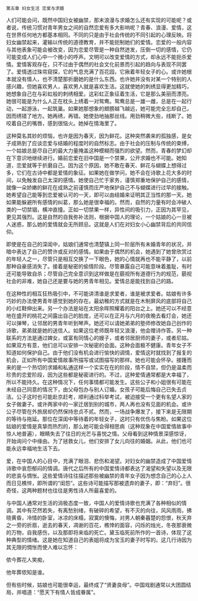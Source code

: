     第五章 妇女生活 恋爱与求婚 

   人们可能会问，既然中国妇女被幽禁，那末浪漫与求婚怎么还有实现的可能呢？或者说，传统习惯对青年男女之间的自然恋爱有多大影响呢？青春、浪漫、爱情，这在世界任何地方都基本相同。不同的只是由于社会传统的不同引起的心理反映。将妇女幽禁起来，灌输以传统的道德教育，并不能扼制她们的爱情。恋爱的一般内容与其他表象可能会被改变，因为恋爱尽管是一种自然迸发，压倒一切的感情，它仍可能变成人们心中一个微小的呼声。文明可以改变爱情的方式，却永远不能扼杀爱情。爱情客观存在，只不过由于偶然的社会文化前景而引起的趋向与表现不同罢了。爱情透过珠帘窥探，它的气息充满了百花园，它揪着年轻女子的心。或许她根本就没有情人，也不清楚那折磨她的是什么东西。也许她并没有对某一个特别的人感兴趣，但她喜欢男人，喜欢男人就是喜欢生活。这就使她的刺绣显得更加精巧，她想象自己在与彩虹般的刺绣相爱。这彩虹正象征着生活，它是那么美丽而漂亮。她很可能是为什么人正在枕头上绣着一对鸳鸯。鸳鸯总是一雄一雌，总是在一起行动，一起游泳，一起筑巢。如果她那想象的翅膀越飞越远，她可能完全忘却自己，因而绣错了地方。她再绣，再错。她使劲地抽那丝线。用劲稍微大些，线断了。她咬着自己的嘴唇，感到很恼火。她掉在情海里了。

   这种莫名其妙的烦恼，也许是因为春天，因为鲜花。这种突然袭来的孤独感，是女子成熟到了应谈恋爱与结婚的程度时的自然标志。由于社会的压制与传统的束缚，一个姑娘总是尽自己的最大力量掩盖这种模糊而强烈的欲望。然而，青春的梦幻却在下意识地继续进行。婚前恋爱在旧中国是一个禁果，公开求婚也不可能。她知道，恋爱就等于折磨自己。因为这个原因，她不敢在春天、鲜花与蝴蝶上想得过多，它们在古诗中都是爱情的象征。如果她在做学问，她不会在诗歌上花大多的时间，以免触发自己太深的感情。她使自己忙于家务，谨慎郑重地保护自己的感情，就像一朵娇嫩的鲜花在成熟之前谨慎而庄严地保护自己不与蝴蝶进行过早的接触。她希望自己能等到恋爱被认可的一天，即可以由结婚来证明其正当性的那一天。她如果能躲避所有感情的纠葛，那么她是很幸福的。然而，自然的力量有时会冲破人类的一切禁锢，横冲直撞。正如一切禁果一样，异性间的吸引力，正因为其罕见，更见其强烈。这是自然的自我弥补法则，根据中国人的理论，一个姑娘的心一旦被人迷惑，那么她的爱情就会无所顾忌。这就是人们在对妇女小心幽禁背后的共同信仰。

   即使是在自己的深闺中，姑娘们通常也清楚镇上同一阶层所有未婚青年的状况，并暗中表达了自己的赞许或反对的感情。如果由于偶然的机会，她遇到了她曾欣赏过的年轻人之一，尽管只是相互交换了一下眼色，她的心情就再也不能平静了，以前那种自豪感消失了。接着是秘密的偷情阶段。尽管暴露自己可能意味着羞耻，有时还可能导致自杀；尽管自己完全意识到这样做是在藐视所有道德行为的规范，藐视社会的非难，她自己还是要与她的男青年相见。爱情总是能找到自己的路。

   在这种性的相互狂热吸引中，不可能讲清谁是求爱者，谁是被求爱者。姑娘有许多巧妙的办法使男青年感觉到她的存在。最幼稚的方式就是在木制屏风的底部将自己的小红鞋伸出来。另一个办法是站在太阳余晖照耀着的阳台之上。她还可以不经意地在盛开的桃花之间露出自己的脸庞，还可以在正月与六月的夜晚去看灯会，她还可以弹琴，让邻居的男青年听到琴声。她还可以请她弟弟的塾师修改她自己创作的诗歌，弟弟就是她的送信人。如果这位老师既年轻又浪漫，他会赠诗作答。另一种联系的方法是通过婢女，或富有同情心的嫂子，或者邻居厨师的妻子，或者尼姑。如果双方有意，他们总可以安排一次秘密的会面。这种会面极不健康。青年女子不知道如何保护自己。由于他们没有机会进行愉快的调情，爱情这时就找到了报复的机会，正如所有中国爱情故事所描写或试图描写的那样。她也可能会怀孕。接踵而来的是一个热切的求婚和私通这样一个实实在在的阶段，情不自禁，但仍是温柔而珍贵的恋爱阶段，因为这些都是秘密进行的。不过，这种爱情通常都是大幸福了，所以不能持久。在这种情况下，任何事情都可能发生。这些公子和小姐很有可能在未经自己同意的情况下，由父母包办与别人订婚。女孩子可能后悔自己已失去贞洁。公子这时也可能赴京赶考，顺利通过科举考试，被迫接受一个更有名望人家的女子做妻子。或许两家中的一家迁居到别的城市，两人再也没有见面的机会。或许公子尽管在外旅居却仍然保持忠贞不贰。然而，一场战争爆发了，接下来是无限期的等待与拖延。那位在深闺中等待着的年轻女子，这时只有优伤与焦盼。如果这位姑娘的爱情是真挚而热烈的，那么她可能会得相思病（这种现象在中国爱情故事中惊人地普遍），眼睛失去了往日的光芒与喜悦之情。父母看到这种情景深感惊讶，开始询问个中缘由。为了拯救女儿，他们安排了女儿向往的婚姻。从此，他们也可能永远幸福地生活下去。

   爱，在中国人的心目中，充满了眼泪、悲伤和渴望。对妇女的幽禁造成了中国爱情诗歌中哀怨郁闷的情调。唐代之后所有的中国爱情诗都表达了渴望和失望以及无限的悲哀与惆怅。这些爱情诗往往描述那些被幽禁的青年女子因为想念自己的心上人而日见樵悴，即所谓的“闺怨”。这些诗可能描写那被遗弃的妻子，即：“弃妇”。很奇怪，这两种题材也往往是男性诗人所最喜爱的。

   与中国人通常对生活的消极态度一致，中国人的爱情诗歌也充满了各种相似的情调。其中有茫然若失，有离愁别绪，有破碎的希望，有不灭的向往，风风雨雨，拂晓黄昏，冷情的卧室，冰凉的床榻，寂寞的懊悔，对男人朝秦暮楚的怨恨，秋天弃之一旁的折扇，逝去的春天，凋谢的百花，樵悻的面容，闪烁的烛光，冬夜那衰微的万物，自我感伤，以及那即将来临的死亡。黛玉临死前所作的一首诗，体现了这种典型的情绪。这是她在知道自己的表姐将成为宝玉的妻子时写的。这几行诗因为其无限的惆怅而使人难以忘怀：

   侬今葬花人笑痴，

   他年葬侬知是谁。

   但有些时候，姑娘也可能很幸运，最终成了“贤妻良母”。中国戏剧通常以大团圆结局，并唱道：“愿天下有情人皆成眷属”。

